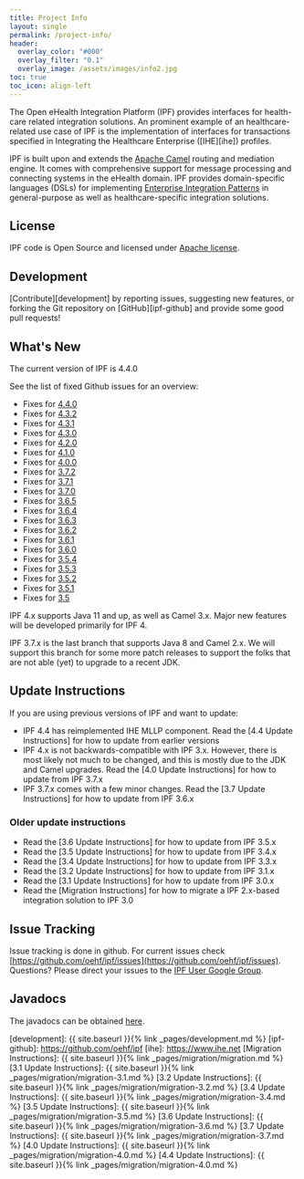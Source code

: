 ```yaml
---
title: Project Info
layout: single
permalink: /project-info/
header:
  overlay_color: "#000"
  overlay_filter: "0.1"
  overlay_image: /assets/images/info2.jpg
toc: true
toc_icon: align-left  
---
```


The Open eHealth Integration Platform (IPF) provides interfaces for health-care related integration solutions.
An prominent example of an healthcare-related use case of IPF is the implementation of interfaces for transactions specified
in Integrating the Healthcare Enterprise ([IHE][ihe]) profiles.

IPF is built upon and extends the [Apache Camel](https://camel.apache.org) routing and mediation engine. 
It comes with comprehensive support for message processing and connecting
systems in the eHealth domain. IPF provides domain-specific languages (DSLs) for implementing
[Enterprise Integration Patterns](https://www.enterpriseintegrationpatterns.com/)
in general-purpose as well as healthcare-specific integration solutions.

## License

IPF code is Open Source and licensed under [Apache license][apache-license].

## Development

[Contribute][development] by reporting issues, suggesting new features, or forking the
Git repository on [GitHub][ipf-github] and provide some good pull requests!

## What's New

The current version of IPF is 4.4.0

See the list of fixed Github issues for an overview:

* Fixes for [4.4.0](https://github.com/oehf/ipf/milestone/33?closed=1)
* Fixes for [4.3.2](https://github.com/oehf/ipf/milestone/34?closed=1)
* Fixes for [4.3.1](https://github.com/oehf/ipf/milestone/35?closed=1)
* Fixes for [4.3.0](https://github.com/oehf/ipf/milestone/31?closed=1)
* Fixes for [4.2.0](https://github.com/oehf/ipf/milestone/29?closed=1)
* Fixes for [4.1.0](https://github.com/oehf/ipf/milestone/27?closed=1)
* Fixes for [4.0.0](https://github.com/oehf/ipf/milestone/13?closed=1)
* Fixes for [3.7.2](https://github.com/oehf/ipf/milestone/26?closed=1)
* Fixes for [3.7.1](https://github.com/oehf/ipf/milestone/25?closed=1)
* Fixes for [3.7.0](https://github.com/oehf/ipf/milestone/20?closed=1)
* Fixes for [3.6.5](https://github.com/oehf/ipf/milestone/23?closed=1)
* Fixes for [3.6.4](https://github.com/oehf/ipf/milestone/23?closed=1)
* Fixes for [3.6.3](https://github.com/oehf/ipf/milestone/21?closed=1)
* Fixes for [3.6.2](https://github.com/oehf/ipf/milestone/19?closed=1)
* Fixes for [3.6.1](https://github.com/oehf/ipf/milestone/22?closed=1)
* Fixes for [3.6.0](https://github.com/oehf/ipf/milestone/17?closed=1)
* Fixes for [3.5.4](https://github.com/oehf/ipf/milestone/18?closed=1)
* Fixes for [3.5.3](https://github.com/oehf/ipf/milestone/16?closed=1)
* Fixes for [3.5.2](https://github.com/oehf/ipf/milestone/15?closed=1)
* Fixes for [3.5.1](https://github.com/oehf/ipf/milestone/14?closed=1)
* Fixes for [3.5](https://github.com/oehf/ipf/milestone/12?closed=1)

IPF 4.x supports Java 11 and up, as well as Camel 3.x. Major new features will be developed
primarily for IPF 4.

IPF 3.7.x is the last branch that supports Java 8 and Camel 2.x. We will support this branch for some more
patch releases to support the folks that are not able (yet) to upgrade to a recent JDK.



## Update Instructions

If you are using previous versions of IPF and want to update:

* IPF 4.4 has reimplemented IHE MLLP component. Read the [4.4 Update Instructions] for how to update from earlier versions
* IPF 4.x is not backwards-compatible with IPF 3.x. However, there is most likely not much to be changed, and this is mostly due to the JDK and Camel upgrades. Read the [4.0 Update Instructions] for how to update from IPF 3.7.x
* IPF 3.7.x comes with a few minor changes. Read the [3.7 Update Instructions] for how to update from IPF 3.6.x
  
### Older update instructions

* Read the [3.6 Update Instructions] for how to update from IPF 3.5.x
* Read the [3.5 Update Instructions] for how to update from IPF 3.4.x
* Read the [3.4 Update Instructions] for how to update from IPF 3.3.x
* Read the [3.2 Update Instructions] for how to update from IPF 3.1.x
* Read the [3.1 Update Instructions] for how to update from IPF 3.0.x
* Read the [Migration Instructions] for how to migrate a IPF 2.x-based integration solution to IPF 3.0
 

## Issue Tracking

Issue tracking is done in github. For current issues check [https://github.com/oehf/ipf/issues](https://github.com/oehf/ipf/issues).
Questions? Please direct your issues to the [IPF User Google Group](https://groups.google.com/forum/#!forum/ipf-user). 


## Javadocs

The javadocs can be obtained [here](apidocs/index.html).



[apache-license]: https://www.apache.org/licenses/LICENSE-2.0
[development]: {{ site.baseurl }}{% link _pages/development.md %}
[ipf-github]: https://github.com/oehf/ipf
[ihe]: https://www.ihe.net
[Migration Instructions]: {{ site.baseurl }}{% link _pages/migration/migration.md %}
[3.1 Update Instructions]: {{ site.baseurl }}{% link _pages/migration/migration-3.1.md %}
[3.2 Update Instructions]: {{ site.baseurl }}{% link _pages/migration/migration-3.2.md %}
[3.4 Update Instructions]: {{ site.baseurl }}{% link _pages/migration/migration-3.4.md %}
[3.5 Update Instructions]: {{ site.baseurl }}{% link _pages/migration/migration-3.5.md %}
[3.6 Update Instructions]: {{ site.baseurl }}{% link _pages/migration/migration-3.6.md %}
[3.7 Update Instructions]: {{ site.baseurl }}{% link _pages/migration/migration-3.7.md %}
[4.0 Update Instructions]: {{ site.baseurl }}{% link _pages/migration/migration-4.0.md %}
[4.4 Update Instructions]: {{ site.baseurl }}{% link _pages/migration/migration-4.0.md %}